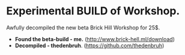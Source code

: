 # Experimental BUILD of Workshop.
Awfully decompiled the new beta Brick Hill Workshop for 25$.

- **Found the beta-build - me.** (http://www.brick-hell.ml/download)
- **Decompiled - thedenbruh**. (https://github.com/thedenbruh)

